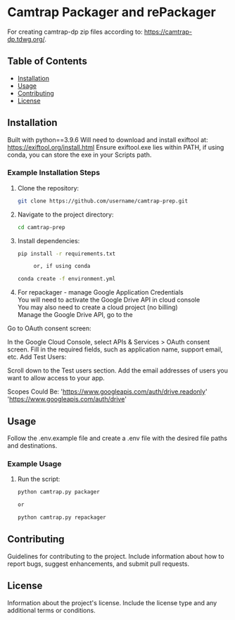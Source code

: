 # Camtrap Packager and rePackager

For creating camtrap-dp zip files according to: https://camtrap-dp.tdwg.org/.

## Table of Contents

- [Installation](#installation)
- [Usage](#usage)
- [Contributing](#contributing)
- [License](#license)

## Installation

Built with python==3.9.6
Will need to download and install exiftool at: https://exiftool.org/install.html
Ensure exiftool.exe lies within PATH, if using conda, you can store the exe in your Scripts path.

### Example Installation Steps

1. Clone the repository:

   ```sh
   git clone https://github.com/username/camtrap-prep.git
   ```

2. Navigate to the project directory:

   ```sh
   cd camtrap-prep
   ```

3. Install dependencies:

   ```sh
   pip install -r requirements.txt

        or, if using conda

   conda create -f environment.yml
   ```

4. For repackager - manage Google Application Credentials  
You will need to activate the Google Drive API in cloud console  
You may also need to create a cloud project (no billing)  
Manage the Google Drive API, go to the 

Go to OAuth consent screen:

In the Google Cloud Console, select APIs & Services > OAuth consent screen.
Fill in the required fields, such as application name, support email, etc.
Add Test Users:

Scroll down to the Test users section.
Add the email addresses of users you want to allow access to your app.

Scopes Could Be:
 'https://www.googleapis.com/auth/drive.readonly'
 'https://www.googleapis.com/auth/drive'

## Usage

Follow the .env.example file and create a .env file with the desired file paths and destinations.

### Example Usage

1. Run the script:

   ```sh
   python camtrap.py packager

   or

   python camtrap.py repackager
   ```

## Contributing

Guidelines for contributing to the project. Include information about how to report bugs, suggest enhancements, and submit pull requests.

## License

Information about the project's license. Include the license type and any additional terms or conditions.
